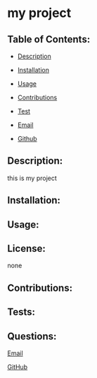 
  # my project

  


  ## Table of Contents:

  * [Description](#Description)

  * [Installation](#Installation)

  * [Usage](#Usage)

  * [Contributions](#Contributions)

  * [Test](#Tests)

  * [Email](#Questions)

  * [Github](#Questions)

  ## Description: 
  this is my project

  ## Installation: 
  
  
  ## Usage: 
  

  ## License:
  none

  ## Contributions: 
  

  ## Tests: 
  

  ## Questions:

  [Email](mailto:)

  [GitHub](https://github.com/)

  





  
  
 
            

